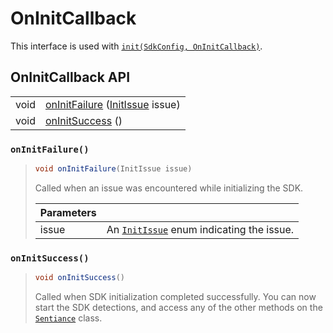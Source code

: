 # OnInitCallback

This interface is used with [`init(SdkConfig, OnInitCallback)`](../sentiance.md#init).

## OnInitCallback API

|  |  |
| :--- | :--- |
| void | [onInitFailure](./#oninitfailure) \([InitIssue](initissue.md) issue\) |
| void | [onInitSuccess](./#oninitsuccess) \(\) |



### `onInitFailure()`

> ```java
> void onInitFailure(InitIssue issue)
> ```
>
> Called when an issue was encountered while initializing the SDK.
>
> | Parameters |  |
> | :--- | :--- |
> | issue | An [`InitIssue`](initissue.md) enum indicating the issue. |

### `onInitSuccess()`

> ```java
> void onInitSuccess()
> ```
>
> Called when SDK initialization completed successfully. You can now start the SDK detections, and access any of the other methods on the [`Sentiance`](../sentiance.md) class.




